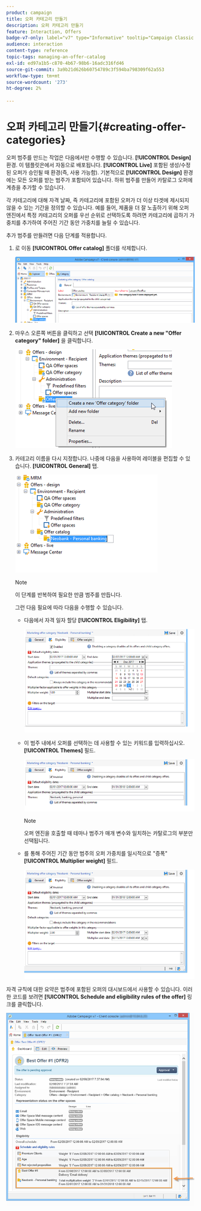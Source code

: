 ```yaml
---
product: campaign
title: 오퍼 카테고리 만들기
description: 오퍼 카테고리 만들기
feature: Interaction, Offers
badge-v7-only: label="v7" type="Informative" tooltip="Campaign Classic v7에만 적용"
audience: interaction
content-type: reference
topic-tags: managing-an-offer-catalog
exl-id: ed97a1b5-c870-4b67-98b6-16adc316fd46
source-git-commit: 3a9b21d626b60754789c3f594ba798309f62a553
workflow-type: tm+mt
source-wordcount: '273'
ht-degree: 2%

---
```


# 오퍼 카테고리 만들기{#creating-offer-categories}



오퍼 범주를 만드는 작업은 다음에서만 수행할 수 있습니다. **[!UICONTROL Design]** 환경. 이 템플릿은에서 자동으로 배포됩니다. **[!UICONTROL Live]** 포함된 생성/수정된 오퍼가 승인될 때 환경(즉, 사용 가능함). 기본적으로 **[!UICONTROL Design]** 환경에는 모든 오퍼를 받는 범주가 포함되어 있습니다. 하위 범주를 만들어 카탈로그 오퍼에 계층을 추가할 수 있습니다.

각 카테고리에 대해 자격 날짜, 즉 카테고리에 포함된 오퍼가 더 이상 타겟에 제시되지 않을 수 있는 기간을 정의할 수 있습니다. 예를 들어, 제품을 더 잘 노출하기 위해 오퍼 엔진에서 특정 카테고리의 오퍼를 우선 순위로 선택하도록 하려면 카테고리에 곱하기 가중치를 추가하여 주어진 기간 동안 가중치를 늘릴 수 있습니다.

추가 범주를 만들려면 다음 단계를 적용합니다.

1. 로 이동 **[!UICONTROL Offer catalog]** 폴더를 삭제합니다.

   ![](assets/offer_cat_create_001.png)

1. 마우스 오른쪽 버튼을 클릭하고 선택 **[!UICONTROL Create a new "Offer category" folder]** 을 클릭합니다.

   ![](assets/offer_cat_create_002.png)

1. 카테고리 이름을 다시 지정합니다. 나중에 다음을 사용하여 레이블을 편집할 수 있습니다. **[!UICONTROL General]** 탭.

   ![](assets/offer_cat_create_003.png)

   >[!NOTE]
   >
   >이 단계를 반복하여 필요한 만큼 범주를 만듭니다.

   그런 다음 필요에 따라 다음을 수행할 수 있습니다.

   * 다음에서 자격 일자 할당 **[!UICONTROL Eligibility]** 탭.

     ![](assets/offer_cat_create_004.png)

   * 이 범주 내에서 오퍼를 선택하는 데 사용할 수 있는 키워드를 입력하십시오. **[!UICONTROL Themes]** 필드.

     ![](assets/offer_cat_create_005.png)

     >[!NOTE]
     >
     >오퍼 엔진을 호출할 때 테마나 범주가 매개 변수와 일치하는 카탈로그의 부분만 선택됩니다.

   * 를 통해 주어진 기간 동안 범주의 오퍼 가중치를 일시적으로 &quot;증폭&quot; **[!UICONTROL Multiplier weight]** 필드.

     ![](assets/offer_cat_create_006.png)

자격 규칙에 대한 요약은 범주에 포함된 오퍼의 대시보드에서 사용할 수 있습니다. 이러한 코드를 보려면 **[!UICONTROL Schedule and eligibility rules of the offer]** 링크를 클릭합니다.

![](assets/offer_create_006.png)

